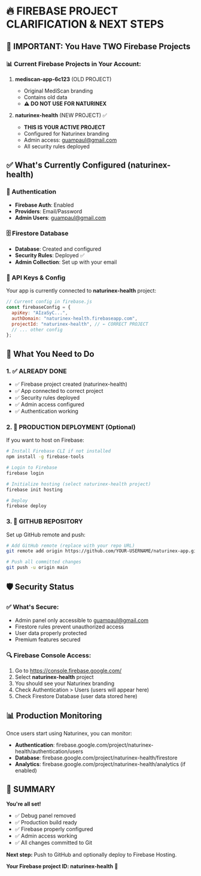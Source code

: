 # 🔥 FIREBASE PROJECT CLARIFICATION & NEXT STEPS

## 🚨 IMPORTANT: You Have TWO Firebase Projects

### 📊 Current Firebase Projects in Your Account:
1. **mediscan-app-6c123** (OLD PROJECT)
   - Original MediScan branding
   - Contains old data
   - **⚠️ DO NOT USE FOR NATURINEX**

2. **naturinex-health** (NEW PROJECT) ✅
   - **THIS IS YOUR ACTIVE PROJECT**
   - Configured for Naturinex branding
   - Admin access: guampaul@gmail.com
   - All security rules deployed

## ✅ What's Currently Configured (naturinex-health)

### 🔐 Authentication
- **Firebase Auth**: Enabled
- **Providers**: Email/Password
- **Admin Users**: guampaul@gmail.com

### 🗄️ Firestore Database
- **Database**: Created and configured
- **Security Rules**: Deployed ✅
- **Admin Collection**: Set up with your email

### 🔑 API Keys & Config
Your app is currently connected to **naturinex-health** project:
```javascript
// Current config in firebase.js
const firebaseConfig = {
  apiKey: "AIzaSyC...",
  authDomain: "naturinex-health.firebaseapp.com",
  projectId: "naturinex-health", // ← CORRECT PROJECT
  // ... other config
};
```

## 🎯 What You Need to Do

### 1. ✅ ALREADY DONE
- ✅ Firebase project created (naturinex-health)
- ✅ App connected to correct project
- ✅ Security rules deployed
- ✅ Admin access configured
- ✅ Authentication working

### 2. 🚀 PRODUCTION DEPLOYMENT (Optional)
If you want to host on Firebase:
```bash
# Install Firebase CLI if not installed
npm install -g firebase-tools

# Login to Firebase
firebase login

# Initialize hosting (select naturinex-health project)
firebase init hosting

# Deploy
firebase deploy
```

### 3. 📱 GITHUB REPOSITORY
Set up GitHub remote and push:
```bash
# Add GitHub remote (replace with your repo URL)
git remote add origin https://github.com/YOUR-USERNAME/naturinex-app.git

# Push all committed changes
git push -u origin main
```

## 🛡️ Security Status

### ✅ What's Secure:
- Admin panel only accessible to guampaul@gmail.com
- Firestore rules prevent unauthorized access
- User data properly protected
- Premium features secured

### 🔍 Firebase Console Access:
1. Go to https://console.firebase.google.com/
2. Select **naturinex-health** project
3. You should see your Naturinex branding
4. Check Authentication > Users (users will appear here)
5. Check Firestore Database (user data stored here)

## 📊 Production Monitoring

Once users start using Naturinex, you can monitor:
- **Authentication**: firebase.google.com/project/naturinex-health/authentication/users
- **Database**: firebase.google.com/project/naturinex-health/firestore
- **Analytics**: firebase.google.com/project/naturinex-health/analytics (if enabled)

## 🎯 SUMMARY

**You're all set!** 
- ✅ Debug panel removed
- ✅ Production build ready
- ✅ Firebase properly configured
- ✅ Admin access working
- ✅ All changes committed to Git

**Next step:** Push to GitHub and optionally deploy to Firebase Hosting.

**Your Firebase project ID: naturinex-health** 🎉
